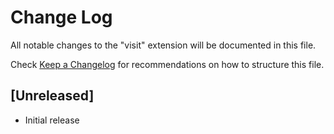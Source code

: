 # Change Log

All notable changes to the "visit" extension will be documented in this file.

Check [Keep a Changelog](http://keepachangelog.com/) for recommendations on how to structure this file.

## [Unreleased]

- Initial release

